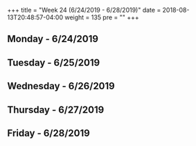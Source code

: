 +++
title = "Week 24 (6/24/2019 - 6/28/2019)"
date = 2018-08-13T20:48:57-04:00
weight = 135
pre = "<b></b>"
+++

## Monday - 6/24/2019

## Tuesday - 6/25/2019

## Wednesday - 6/26/2019

## Thursday - 6/27/2019

## Friday - 6/28/2019